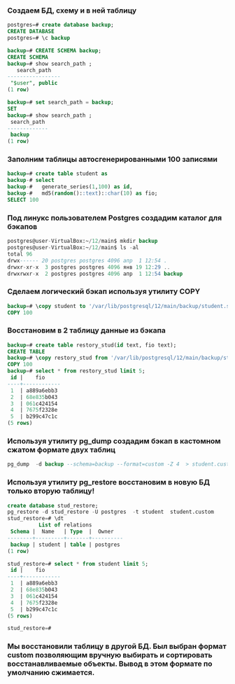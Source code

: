 ### Создаем БД, схему и в ней таблицу

```sql
postgres=# create database backup;
CREATE DATABASE
postgres=# \c backup

backup=# CREATE SCHEMA backup;
CREATE SCHEMA
backup=# show search_path ;
   search_path
-----------------
 "$user", public
(1 row)

backup=# set search_path = backup;
SET
backup=# show search_path ;
 search_path
-------------
 backup
(1 row)

```
### Заполним таблицы автосгенерированными 100 записями
```sql
backup=# create table student as
backup-# select
backup-#   generate_series(1,100) as id,
backup-#   md5(random()::text)::char(10) as fio;
SELECT 100
```
### Под линукс пользователем Postgres создадим каталог для бэкапов

```sql
postgres@user-VirtualBox:~/12/main$ mkdir backup
postgres@user-VirtualBox:~/12/main$ ls -al
total 96
drwx------ 20 postgres postgres 4096 апр  1 12:54 .
drwxr-xr-x  3 postgres postgres 4096 янв 19 12:29 ..
drwxrwxr-x  2 postgres postgres 4096 апр  1 12:54 backup

```

### Сделаем логический бэкап используя утилиту COPY
```sql
backup=# \copy student to '/var/lib/postgresql/12/main/backup/student.sql'
COPY 100
```

### Восстановим в 2 таблицу данные из бэкапа

```sql
backup=# create table restory_stud(id text, fio text);
CREATE TABLE
backup=# \copy restory_stud from '/var/lib/postgresql/12/main/backup/student.sql'
COPY 100
backup=# select * from restory_stud limit 5;
 id |    fio
----+------------
 1  | a889a6ebb3
 2  | 68e835b043
 3  | 061c424154
 4  | 7675f2328e
 5  | b299c47c1c
(5 rows)
```
### Используя утилиту pg_dump создадим бэкап в кастомном сжатом формате двух таблиц
```sql
pg_dump  -d backup --schema=backup --format=custom -Z 4  > student.custom

```

### Используя утилиту pg_restore восстановим в новую БД только вторую таблицу!
```sql
create database stud_restore;
pg_restore -d stud_restore -U postgres  -t student  student.custom
stud_restore=# \dt
          List of relations
 Schema |  Name   | Type  |  Owner
--------+---------+-------+----------
 backup | student | table | postgres
(1 row)

stud_restore=# select * from student limit 5;
 id |    fio
----+------------
 1  | a889a6ebb3
 2  | 68e835b043
 3  | 061c424154
 4  | 7675f2328e
 5  | b299c47c1c
(5 rows)

stud_restore=#

```
### Мы восстановили таблицу в другой БД. Был выбран формат custom позволяющим вручную выбирать и сортировать восстанавливаемые объекты. Вывод в этом формате по умолчанию сжимается.

